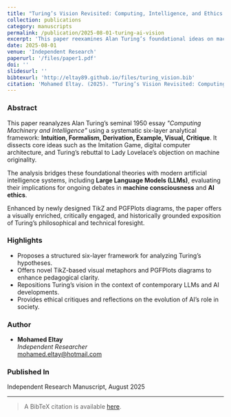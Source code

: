 ```yaml
---
title: "Turing’s Vision Revisited: Computing, Intelligence, and Ethics in the Age of AI"
collection: publications
category: manuscripts
permalink: /publication/2025-08-01-turing-ai-vision
excerpt: 'This paper reexamines Alan Turing’s foundational ideas on machine intelligence through a six-layer analytical framework, connecting them to modern AI developments such as LLMs, and highlighting their ethical implications.'
date: 2025-08-01
venue: 'Independent Research'
paperurl: '/files/paper1.pdf'
doi: ''
slidesurl: ''
bibtexurl: 'http://eltay89.github.io/files/turing_vision.bib'
citation: 'Mohamed Eltay. (2025). "Turing’s Vision Revisited: Computing, Intelligence, and Ethics in the Age of AI." Independent Research Manuscript.'
---
```


### Abstract

This paper reanalyzes Alan Turing’s seminal 1950 essay *"Computing Machinery and Intelligence"* using a systematic six-layer analytical framework: **Intuition, Formalism, Derivation, Example, Visual, Critique**. It dissects core ideas such as the Imitation Game, digital computer architecture, and Turing’s rebuttal to Lady Lovelace’s objection on machine originality.

The analysis bridges these foundational theories with modern artificial intelligence systems, including **Large Language Models (LLMs)**, evaluating their implications for ongoing debates in **machine consciousness** and **AI ethics**. 

Enhanced by newly designed TikZ and PGFPlots diagrams, the paper offers a visually enriched, critically engaged, and historically grounded exposition of Turing’s philosophical and technical foresight.

### Highlights

- Proposes a structured six-layer framework for analyzing Turing’s hypotheses.
- Offers novel TikZ-based visual metaphors and PGFPlots diagrams to enhance pedagogical clarity.
- Repositions Turing’s vision in the context of contemporary LLMs and AI developments.
- Provides ethical critiques and reflections on the evolution of AI’s role in society.

### Author

- **Mohamed Eltay**  
  *Independent Researcher*  
  mohamed.eltay@hotmail.com

### Published In

Independent Research Manuscript, August 2025

---

> A BibTeX citation is available [here](http://eltay89.github.io/files/turing_vision.bib).  
